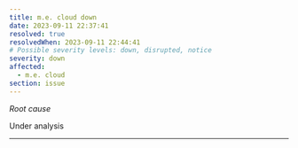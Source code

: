 ```yaml
---
title: m.e. cloud down
date: 2023-09-11 22:37:41
resolved: true
resolvedWhen: 2023-09-11 22:44:41
# Possible severity levels: down, disrupted, notice
severity: down
affected:
  - m.e. cloud
section: issue
---
```


*Root cause*

Under analysis

---



